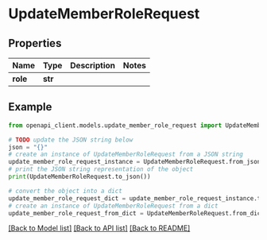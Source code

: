 # UpdateMemberRoleRequest


## Properties

Name | Type | Description | Notes
------------ | ------------- | ------------- | -------------
**role** | **str** |  | 

## Example

```python
from openapi_client.models.update_member_role_request import UpdateMemberRoleRequest

# TODO update the JSON string below
json = "{}"
# create an instance of UpdateMemberRoleRequest from a JSON string
update_member_role_request_instance = UpdateMemberRoleRequest.from_json(json)
# print the JSON string representation of the object
print(UpdateMemberRoleRequest.to_json())

# convert the object into a dict
update_member_role_request_dict = update_member_role_request_instance.to_dict()
# create an instance of UpdateMemberRoleRequest from a dict
update_member_role_request_from_dict = UpdateMemberRoleRequest.from_dict(update_member_role_request_dict)
```
[[Back to Model list]](../README.md#documentation-for-models) [[Back to API list]](../README.md#documentation-for-api-endpoints) [[Back to README]](../README.md)


